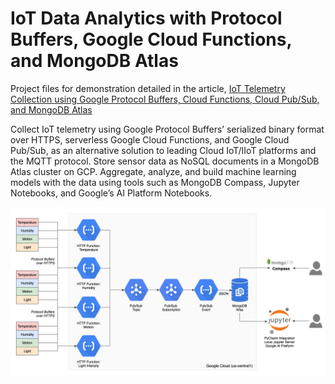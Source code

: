 # IoT Data Analytics with Protocol Buffers, Google Cloud Functions, and MongoDB Atlas
Project files for demonstration detailed in the article, [IoT Telemetry Collection using Google Protocol Buffers, Cloud Functions, Cloud Pub/Sub, and MongoDB Atlas](https://wp.me/p1RD28-6l6)

Collect IoT telemetry using Google Protocol Buffers’ serialized binary format over HTTPS, serverless Google Cloud Functions, and Google Cloud Pub/Sub, as an alternative solution to leading Cloud IoT/IIoT platforms and the MQTT protocol. Store sensor data as NoSQL documents in a MongoDB Atlas cluster on GCP. Aggregate, analyze, and build machine learning models with the data using tools such as MongoDB Compass, Jupyter Notebooks, and Google’s AI Platform Notebooks.

![Architecture](./pics/architecture.png)
